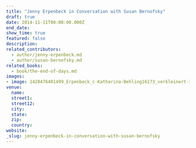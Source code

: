 ```yaml
---
title: "Jenny Erpenbeck in Conversation with Susan Bernofsky"
draft: true
date: 2014-11-11T00:00:00.000Z
end_date:
show_time: true
featured: false
description:
related_contributors:
  - author/jenny-erpenbeck.md
  - author/susan-bernofsky.md
related_books:
  - book/the-end-of-days.md
images:
- image: 1420476401499_Erpenbeck_c-Katharina-Behling16173_verkleinert-700x470.jpg
venue:
  name:
  street1:
  street12:
  city:
  state:
  zip:
  country:
website:
_slug: jenny-erpenbeck-in-conversation-with-susan-bernofsky
---
```

